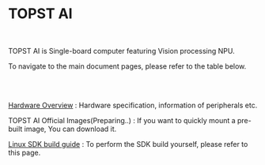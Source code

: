 # TOPST AI
<br/>

TOPST AI  is Single-board computer featuring Vision processing NPU.
<br/>

To navigate to the main document pages, please refer to the table below.
<br/>
<br/>

<br/>

[Hardware Overview](https://topst.ai/tech/docs?TOPST-AI&Hardware&Overview&1.%20Specification) : Hardware specification, information of peripherals etc.

TOPST AI Official Images(Preparing..) : If you want to quickly mount a pre-built image, You can download it.

[Linux SDK build guide](https://topst.ai/tech/docs?TOPST-AI&Software&SDK&1.%20Enviroment%20Setting) : To perform the SDK build yourself, please refer to this page.


